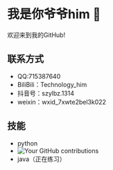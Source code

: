 # 我是你爷爷him 👋

欢迎来到我的GitHub!


## 联系方式
- QQ:715387640
- BiliBili：Technology_him
- 抖音号：szylbz.1314
- weixin：wxid_7xwte2bel3k022

## 技能
- python
- ![Your GitHub contributions](https://www.python.org/static/img/python-logo.png)
- java（正在练习）

